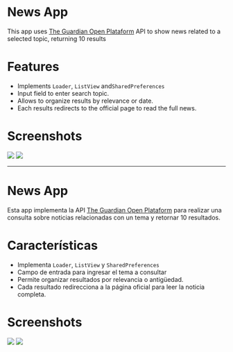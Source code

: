 # News App

This app uses [The Guardian Open Plataform](http://open-platform.theguardian.com/) API to show news related to a selected topic,
returning 10 results

# Features

- Implements `Loader`, `ListView` and`SharedPreferences`
- Input field to enter search topic.
- Allows to organize results by relevance or date.
- Each results redirects to the official page to read the full news.

# Screenshots

![](Screenshots/screenshot1.png)
![](Screenshots/screenshot2_english.png)

<hr>

# News App

Esta app implementa la API [The Guardian Open Plataform](http://open-platform.theguardian.com/) para realizar una consulta sobre noticias 
relacionadas con un tema y retornar 10 resultados.

# Características

- Implementa `Loader`, `ListView` y `SharedPreferences`
- Campo de entrada para ingresar el tema a consultar
- Permite organizar resultados por relevancia o antigüedad.
- Cada resultado redirecciona a la página oficial para leer la noticia completa.

# Screenshots


![](Screenshots/screenshot1.png)
![](Screenshots/screenshot2_spanish.png)
